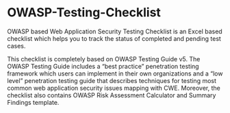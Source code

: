 # OWASP-Testing-Checklist
OWASP based Web Application Security Testing Checklist is an Excel based checklist which helps you to track the status of completed and pending test cases.

This checklist is completely based on OWASP Testing Guide v5. The OWASP Testing Guide includes a “best practice” penetration testing framework which users can implement in their own organizations and a “low level” penetration testing guide that describes techniques for testing most common web application security issues mapping with CWE. Moreover, the checklist also contains OWASP Risk Assessment Calculator and Summary Findings template.

